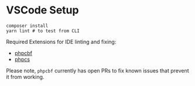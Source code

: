 # VSCode Setup

```
composer install
yarn lint # to test from CLI
```

Required Extensions for IDE linting and fixing:

-   [phpcbf](https://marketplace.visualstudio.com/items?itemName=persoderlind.vscode-phpcbf)
-   [phpcs](https://marketplace.visualstudio.com/items?itemName=ikappas.phpcs)

Please note, `phpcbf` currently has open PRs to fix known issues that prevent it from working.
